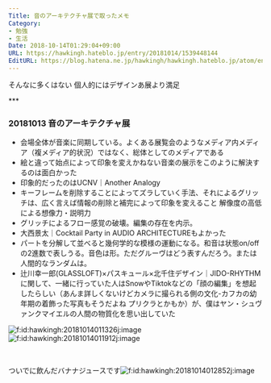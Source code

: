 ```yaml
---
Title: 音のアーキテクチャ展で取ったメモ
Category:
- 勉強
- 生活
Date: 2018-10-14T01:29:04+09:00
URL: https://hawkingh.hateblo.jp/entry/20181014/1539448144
EditURL: https://blog.hatena.ne.jp/hawkingh/hawkingh.hateblo.jp/atom/entry/10257846132652660517
---
```


<p>そんなに多くはない 個人的にはデザインあ展より満足</p>
<p>***</p>
<h3>20181013 音のアーキテクチャ展</h3>
<ul>
<li>会場全体が音楽に同期している。よくある展覧会のようなメディア内メディア（複メディア的状況）ではなく、総体としてのメディアである</li>
<li>絵と違って始点によって印象を変えかねない音楽の展示をこのように解決するのは面白かった</li>
<li>印象的だったのはUCNV｜Another Analogy</li>
<li>キーフレームを削除することによってズラしていく手法、それによるグリッチは、広く言えば情報の削除と補完によって印象を変えること 解像度の高低による想像力・説明力</li>
<li>グリッチによるフロー感覚の破壊。編集の存在を内示。</li>
<li>大西景太｜Cocktail Party in AUDIO ARCHITECTUREもよかった</li>
<li>パートを分解して並べると幾何学的な模様の運動になる。和音は状態on/offの2進数で表しうる。音色は形。ただグルーヴはどう表すんだろう。または人間的なランダムは。</li>
<li>辻川幸一郎(GLASSLOFT)×パスキュール×北千住デザイン｜JIDO-RHYTHMに関して、一緒に行っていた人はSnowやTiktokなどの「顔の編集」を想起したらしい（あんま詳しくないけどカメラに撮られる側の文化-カフカの幼年期の着飾った写真もそうだよね プリクラとかもか）が、僕はヤン・シュヴァンクマイエルの人間の物質化を思い出していた</li>
</ul>
<p><img class="hatena-fotolife" title="f:id:hawkingh:20181014011326j:image" src="https://cdn-ak.f.st-hatena.com/images/fotolife/h/hawkingh/20181014/20181014011326.jpg" alt="f:id:hawkingh:20181014011326j:image" /><img class="hatena-fotolife" title="f:id:hawkingh:20181014011912j:image" src="https://cdn-ak.f.st-hatena.com/images/fotolife/h/hawkingh/20181014/20181014011912.jpg" alt="f:id:hawkingh:20181014011912j:image" /></p>
<p> </p>
<p>ついでに飲んだバナナジュースです<img class="hatena-fotolife" title="f:id:hawkingh:20181014012852j:image" src="https://cdn-ak.f.st-hatena.com/images/fotolife/h/hawkingh/20181014/20181014012852.jpg" alt="f:id:hawkingh:20181014012852j:image" /></p>
<p> </p>
